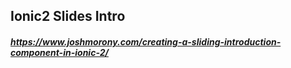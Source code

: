 ## Ionic2 Slides Intro

##### https://www.joshmorony.com/creating-a-sliding-introduction-component-in-ionic-2/